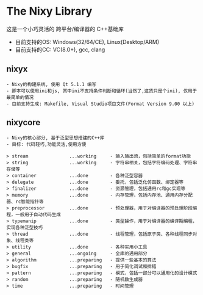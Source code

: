 #  The Nixy Library

这是一个小巧灵活的 跨平台/编译器的 C++基础库

* 目前支持的OS: Windows(32/64/CE), Linux(Desktop/ARM)
* 目前支持的CC: VC(8.0+), gcc, clang

## nixyx

    - Nixy的构建系统, 使用 Qt 5.1.1 编写
    - 脚本可以使用ini和js, 其中ini不支持条件判断和循环(当然了,这货只是个ini), 仅用于最简单的情况
    - 目前支持生成: Makefile, Visual Studio项目文件(Format Version 9.00 以上)

## nixycore

    - Nixy的核心部分, 基于泛型思想搭建的C++库
    - 目标: 代码轻巧,功能灵活,使用方便

    > stream	           ...working     - 输入输出流，包括简单的format功能
    > string	           ...working     - 字符串相关，包括字符编码处理、字符串存储等
    > container            ...done        - 各种泛型容器
    > delegate	           ...done        - 委托，包括泛化仿函数、绑定器等
    > finalizer            ...done        - 资源管理，包括通用rc和gc实现等
    > memory               ...done        - 内存管理，包括内存池、通用内存分配器、rc智能指针等
    > preprocessor         ...done        - 预处理器，用于对编译器的预处理阶段编程，一般用于自动代码生成
    > typemanip	           ...done        - 类型操作，用于对编译器的编译期编程，实现各种泛型技巧
    > thread               ...done        - 线程管理，包括原子类、各种线程同步对象、线程类等
    > utility              ...done        - 各种实用小工具
    > general              ...ongoing     - 全库的通用部分
    > algorithm	           ...preparing   - 提供一些基本的算法
    > bugfix               ...preparing   - 用于简化调试和排错
    > pattern              ...preparing   - 模式，包括一部分可以通用化的设计模式
    > random               ...preparing   - 随机数生成器
    > time                 ...preparing   - 时间管理